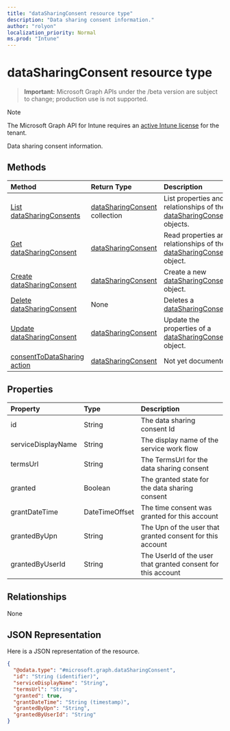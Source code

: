 ```yaml
---
title: "dataSharingConsent resource type"
description: "Data sharing consent information."
author: "rolyon"
localization_priority: Normal
ms.prod: "Intune"
---
```


# dataSharingConsent resource type

> **Important:** Microsoft Graph APIs under the /beta version are subject to change; production use is not supported.

> [!NOTE]
> The Microsoft Graph API for Intune requires an [active Intune license](https://go.microsoft.com/fwlink/?linkid=839381) for the tenant.

Data sharing consent information.

## Methods
|Method|Return Type|Description|
|:---|:---|:---|
|[List dataSharingConsents](../api/intune-devices-datasharingconsent-list.md)|[dataSharingConsent](../resources/intune-devices-datasharingconsent.md) collection|List properties and relationships of the [dataSharingConsent](../resources/intune-devices-datasharingconsent.md) objects.|
|[Get dataSharingConsent](../api/intune-devices-datasharingconsent-get.md)|[dataSharingConsent](../resources/intune-devices-datasharingconsent.md)|Read properties and relationships of the [dataSharingConsent](../resources/intune-devices-datasharingconsent.md) object.|
|[Create dataSharingConsent](../api/intune-devices-datasharingconsent-create.md)|[dataSharingConsent](../resources/intune-devices-datasharingconsent.md)|Create a new [dataSharingConsent](../resources/intune-devices-datasharingconsent.md) object.|
|[Delete dataSharingConsent](../api/intune-devices-datasharingconsent-delete.md)|None|Deletes a [dataSharingConsent](../resources/intune-devices-datasharingconsent.md).|
|[Update dataSharingConsent](../api/intune-devices-datasharingconsent-update.md)|[dataSharingConsent](../resources/intune-devices-datasharingconsent.md)|Update the properties of a [dataSharingConsent](../resources/intune-devices-datasharingconsent.md) object.|
|[consentToDataSharing action](../api/intune-devices-datasharingconsent-consenttodatasharing.md)|[dataSharingConsent](../resources/intune-devices-datasharingconsent.md)|Not yet documented|

## Properties
|Property|Type|Description|
|:---|:---|:---|
|id|String|The data sharing consent Id|
|serviceDisplayName|String|The display name of the service work flow|
|termsUrl|String|The TermsUrl for the data sharing consent|
|granted|Boolean|The granted state for the data sharing consent|
|grantDateTime|DateTimeOffset|The time consent was granted for this account|
|grantedByUpn|String|The Upn of the user that granted consent for this account|
|grantedByUserId|String|The UserId of the user that granted consent for this account|

## Relationships
None

## JSON Representation
Here is a JSON representation of the resource.
<!-- {
  "blockType": "resource",
  "keyProperty": "id",
  "@odata.type": "microsoft.graph.dataSharingConsent"
}
-->
``` json
{
  "@odata.type": "#microsoft.graph.dataSharingConsent",
  "id": "String (identifier)",
  "serviceDisplayName": "String",
  "termsUrl": "String",
  "granted": true,
  "grantDateTime": "String (timestamp)",
  "grantedByUpn": "String",
  "grantedByUserId": "String"
}
```





